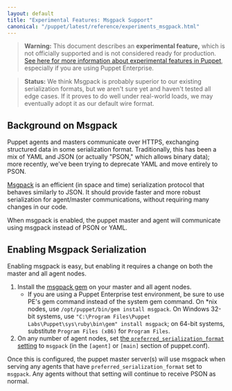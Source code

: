 ```yaml
---
layout: default
title: "Experimental Features: Msgpack Support"
canonical: "/puppet/latest/reference/experiments_msgpack.html"
---
```


> **Warning:** This document describes an **experimental feature,** which is not officially supported and is not considered ready for production. [See here for more information about experimental features in Puppet](./experiments_overview.html), especially if you are using Puppet Enterprise.

> **Status:** We think Msgpack is probably superior to our existing serialization formats, but we aren't sure yet and haven't tested all edge cases. If it proves to do well under real-world loads, we may eventually adopt it as our default wire format.

Background on Msgpack
-----

Puppet agents and masters communicate over HTTPS, exchanging structured data in some serialization format. Traditionally, this has been a mix of YAML and JSON (or actually "PSON," which allows binary data); more recently, we've been trying to deprecate YAML and move entirely to PSON.

[Msgpack](http://msgpack.org/) is an efficient (in space and time) serialization protocol that behaves similarly to JSON. It should provide faster and more robust serialization for agent/master communications, without requiring many changes in our code.

When msgpack is enabled, the puppet master and agent will communicate using msgpack instead of PSON or YAML.


Enabling Msgpack Serialization
-----

Enabling msgpack is easy, but enabling it requires a change on both the master and all agent nodes.

1. Install the [msgpack gem](http://rubygems.org/gems/msgpack) on your master and all agent nodes.
    * If you are using a Puppet Enterprise test environment, be sure to use PE's gem command instead of the system gem command. On \*nix nodes, use `/opt/puppet/bin/gem install msgpack`. On Windows 32-bit systems, use `"C:\Program Files\Puppet Labs\Puppet\sys\ruby\bin\gem" install msgpack`; on 64-bit systems, substitute `Program Files (x86)` for `Program Files`.
2. On any number of agent nodes, set [the `preferred_serialization_format` setting](/references/3.5.latest/configuration.html#preferredserializationformat) to `msgpack` (in the `[agent]` or `[main]` section of puppet.conf).

Once this is configured, the puppet master server(s) will use msgpack when serving any agents that have `preferred_serialization_format` set to `msgpack`. Any agents without that setting will continue to receive PSON as normal.

